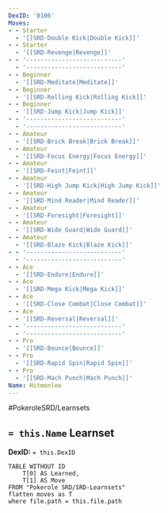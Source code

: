 ```yaml
---
DexID: '0106'
Moves:
- - Starter
  - '[[SRD-Double Kick|Double Kick]]'
- - Starter
  - '[[SRD-Revenge|Revenge]]'
- - '---------------------------'
  - '---------------------------'
- - Beginner
  - '[[SRD-Meditate|Meditate]]'
- - Beginner
  - '[[SRD-Rolling Kick|Rolling Kick]]'
- - Beginner
  - '[[SRD-Jump Kick|Jump Kick]]'
- - '---------------------------'
  - '---------------------------'
- - Amateur
  - '[[SRD-Brick Break|Brick Break]]'
- - Amateur
  - '[[SRD-Focus Energy|Focus Energy]]'
- - Amateur
  - '[[SRD-Feint|Feint]]'
- - Amateur
  - '[[SRD-High Jump Kick|High Jump Kick]]'
- - Amateur
  - '[[SRD-Mind Reader|Mind Reader]]'
- - Amateur
  - '[[SRD-Foresight|Foresight]]'
- - Amateur
  - '[[SRD-Wide Guard|Wide Guard]]'
- - Amateur
  - '[[SRD-Blaze Kick|Blaze Kick]]'
- - '---------------------------'
  - '---------------------------'
- - Ace
  - '[[SRD-Endure|Endure]]'
- - Ace
  - '[[SRD-Mega Kick|Mega Kick]]'
- - Ace
  - '[[SRD-Close Combat|Close Combat]]'
- - Ace
  - '[[SRD-Reversal|Reversal]]'
- - '---------------------------'
  - '---------------------------'
- - Pro
  - '[[SRD-Bounce|Bounce]]'
- - Pro
  - '[[SRD-Rapid Spin|Rapid Spin]]'
- - Pro
  - '[[SRD-Mach Punch|Mach Punch]]'
Name: Hitmonlee
---
```


#PokeroleSRD/Learnsets

## `= this.Name` Learnset

**DexID:** `= this.DexID`

```dataview
TABLE WITHOUT ID
    T[0] AS Learned,
    T[1] AS Move
FROM "Pokerole SRD/SRD-Learnsets"
flatten moves as T
where file.path = this.file.path
```
